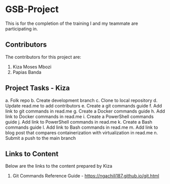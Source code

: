 # GSB-Project
This is for the completion of the training I and my teammate are participating in.
## Contributors
The contributors for this project are:
1. Kiza Moses Mbozi
2. Papias Banda

## Project Tasks - Kiza
a.	Folk repo
b.	Create development branch
c.	Clone to local repository
d.	Update read.me to add contributors
e.	Create a git commands guide
f.	Add link to git commands in read.me
g.	Create a Docker commands guide
h.	Add link to Docker commands in read.me
i.	Create a PowerShell commands guide
j.	Add link to PowerShell commands in read.me
k.	Create a Bash commands guide
l.	Add link to Bash commands in read.me
m.	Add link to blog post that compares containerization with virtualization in read.me 
n.	Submit a push to the main branch

## Links to Content
Below are the links to the content prepared by Kiza
1. Git Commands Reference Guide - https://ngachili187.github.io/git.html


